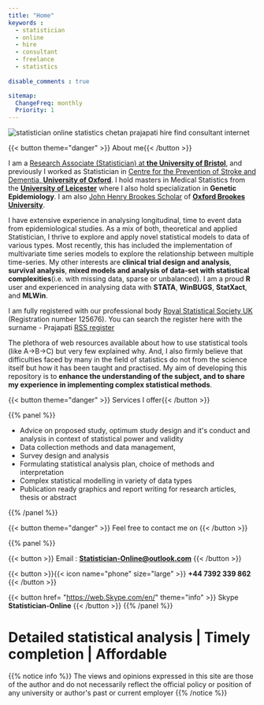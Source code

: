 ```yaml
---
title: "Home"
keywords : 
  - statistician
  - online
  - hire
  - consultant
  - freelance
  - statistics
  
disable_comments : true

sitemap:
  ChangeFreq: monthly
  Priority: 1
---
```

<img alt="statistician online statistics chetan prajapati hire find consultant internet" src="/images/bio.png" />

{{< button theme="danger" >}} About me{{< /button >}}

I am a [Research Associate (Statistician) at **the University of Bristol**](http://www.bristol.ac.uk/clinical-sciences/people/chetan-a-prajapati/index.html), and previously I worked as Statistician in [Centre for the Prevention of Stroke and Dementia, **University of Oxford**](https://www.ndcn.ox.ac.uk/divisions/cpsd). I hold masters in Medical Statistics from the [**University of Leicester**](https://le.ac.uk/courses/medical-statistics-msc/2019) where I also hold specialization in **Genetic Epidemiology**. I am also [John Henry Brookes Scholar](https://www.brookes.ac.uk/studying-at-brookes/finance/postgraduate-finance---uk-and-eu-students/sources-of-funding-for-postgraduate-uk-and-eu-students/) of [**Oxford Brookes University**](https://www.brookes.ac.uk/courses/postgraduate/public-health/). 

I have extensive experience in analysing longitudinal, time to event data from epidemiological studies. As a mix of both, theoretical and applied Statistician, I thrive to explore and apply novel statistical models to data of various types. Most recently, this has included the implementation of multivariate time series models to explore the relationship between multiple time-series. My other interests are **clinical trial design and analysis**, **survival analysis**, **mixed models and analysis of data-set with statistical complexities**(i.e. with missing data, sparse or unbalanced).  I am a proud **R** user and experienced in analysing data with **STATA**, **WinBUGS**, **StatXact**, and **MLWin**.

I am fully registered with our professional body [Royal Statistical Society UK](https://www.rss.org.uk/) (Registration number 125676). You can search the register here with the surname - Prajapati [RSS register](http://www.rss.org.uk/RSS/pro_dev/pro_awards/Graduate_statistician/Prof%20reg/Prof_Reg_G.aspx?hkey=6f3595d4-6887-46ea-8025-ebb2daae7dc2)


The plethora of web resources available about how to use statistical tools (like A->B->C) but very few explained why. And, I also firmly believe that difficulties faced by many in the field of statistics do not from the science itself but how it has been taught and practised. My aim of developing this repository is to **enhance the understanding of the subject, and to share my experience in implementing complex statistical methods**.

{{< button theme="danger" >}} Services I offer{{< /button >}}

{{% panel %}}
+ Advice on proposed study, optimum study design and it's conduct and analysis in context of statistical power and validity
+ Data collection methods and data management, 
+ Survey design and analysis
+ Formulating statistical analysis plan, choice of methods and interpretation 
+ Complex statistical modelling in variety of data types
+ Publication ready graphics and report writing for research articles, thesis or abstract

{{% /panel %}}

{{< button theme="danger" >}} Feel free to contact me on {{< /button >}}

{{% panel %}}

{{< button >}} Email : **Statistician-Online@outlook.com** {{< /button >}}

{{< button >}}{{< icon name="phone" size="large" >}} **+44 7392 339 862**  {{< /button >}}

{{< button href= "https://web.Skype.com/en/" theme="info" >}} Skype **Statistician-Online** {{< /button >}}
{{% /panel %}}

#  Detailed statistical analysis | Timely completion | Affordable

{{% notice info %}}
The views and opinions expressed in this site are those of the author and do not necessarily reflect the official policy or position of any university or author's past or current employer
{{% /notice %}}